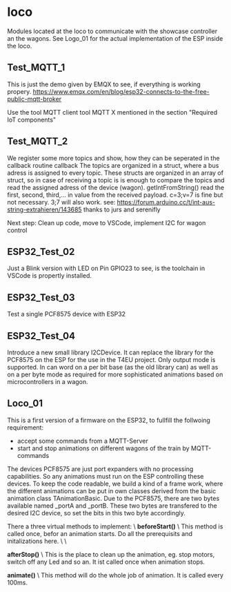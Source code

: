 # loco
Modules located at the loco to communicate with the showcase controller an the wagons.
See Logo_01 for the actual implementation of the ESP inside the loco.


## Test_MQTT_1
This is just the demo given by EMQX to see, if everything is working propery.
https://www.emqx.com/en/blog/esp32-connects-to-the-free-public-mqtt-broker 

Use the tool MQTT client tool MQTT X mentioned in the section "Required IoT components"


## Test_MQTT_2
We register some more topics and show, how they can be seperated in the callback routine callback
The topics are organized in a struct, where a bus adress is assigned to every topic.
These structs are organized in an array of struct, so in case of receiving a topic is is enough
to compare the topics and read the assigned adress of the device (wagon).
getIntFromString() read the first, second, third,... in value from the received payload.
c=3;v=7 is fine  but not necessary.  3;7 will also work.
see: https://forum.arduino.cc/t/int-aus-string-extrahieren/143685   thanks to jurs and serenifly

Next step: Clean up code, move to VSCode, implement I2C for wagon control


## ESP32_Test_02
Just a Blink version with LED on Pin GPIO23 to see, is the toolchain in VSCode is propertly installed.

## ESP32_Test_03
Test a single PCF8575 device with ESP32

## ESP32_Test_04
Introduce a new small library I2CDevice. It can replace the library for the PCF8575 on the ESP for the use
in the T4EU project. Only output mode is supported. In can word on a per bit base (as the old library can)
as well as on a per byte mode as required for more sophisticated animations based on microcontrollers in a wagon.

## Loco_01
This is a first version of a firmware on the ESP32, to fullfill the follwoing requirement:

- accept some commands from a MQTT-Server
- start and stop animations on different wagons of the train by MQTT-commands

The devices PCF8575 are just port expanders with no processing capabilities. So any animations must run on the ESP controlling these devices.
To keep the code readable, we build a kind of a frame work, where the different animations can be put in own classes derived from the basic animation class TAnimationBasic. Due to the PCF8575, there are two bytes available named _portA and _portB. These two bytes are transfered to the desired I2C device, so set the bits in this two byte accordingly.

There a three virtual methods to implement: \\ 
**beforeStart()** \\
This method is called once, befor an animation starts. Do all the prerequisits and initalizations here. \\ \\ 

**afterStop()** \\
This is the place to clean up the animation, eg. stop motors, switch off any Led and so an. It ist called once when animation stops.

**animate()** \\
This method will do the whole job of animation. It is called every 100ms. 









